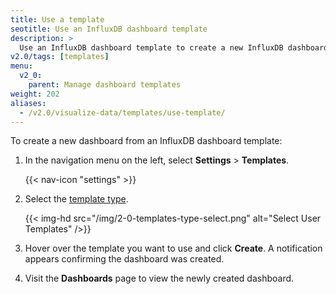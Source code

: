 ```yaml
---
title: Use a template
seotitle: Use an InfluxDB dashboard template
description: >
  Use an InfluxDB dashboard template to create a new InfluxDB dashboard.
v2.0/tags: [templates]
menu:
  v2_0:
    parent: Manage dashboard templates
weight: 202
aliases:
  - /v2.0/visualize-data/templates/use-template/
---
```


To create a new dashboard from an InfluxDB dashboard template:

1. In the navigation menu on the left, select **Settings** > **Templates**.

    {{< nav-icon "settings" >}}

3. Select the [template type](/v2.0/visualize-data/templates/#dashboard-template-types).

    {{< img-hd src="/img/2-0-templates-type-select.png" alt="Select User Templates" />}}

4. Hover over the template you want to use and click **Create**.
   A notification appears confirming the dashboard was created.
5. Visit the **Dashboards** page to view the newly created dashboard.
